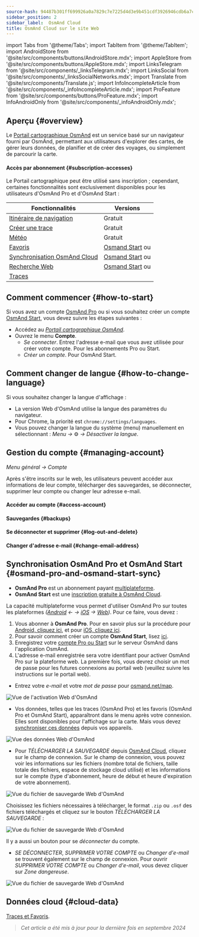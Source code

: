 ```yaml
---
source-hash: 94487b301ff699926a0a7829c7e7225d4d3e9b451cdf3926946cdb6a7c41b2da
sidebar_position: 2
sidebar_label:  OsmAnd Cloud
title: OsmAnd Cloud sur le site Web
---
```


import Tabs from '@theme/Tabs';
import TabItem from '@theme/TabItem';
import AndroidStore from '@site/src/components/buttons/AndroidStore.mdx';
import AppleStore from '@site/src/components/buttons/AppleStore.mdx';
import LinksTelegram from '@site/src/components/_linksTelegram.mdx';
import LinksSocial from '@site/src/components/_linksSocialNetworks.mdx';
import Translate from '@site/src/components/Translate.js';
import InfoIncompleteArticle from '@site/src/components/_infoIncompleteArticle.mdx';
import ProFeature from '@site/src/components/buttons/ProFeature.mdx';
import InfoAndroidOnly from '@site/src/components/_infoAndroidOnly.mdx';

<InfoIncompleteArticle/>

## Aperçu {#overview}

Le [Portail cartographique OsmAnd](https://osmand.net/map) est un service basé sur un navigateur fourni par OsmAnd, permettant aux utilisateurs d'explorer des cartes, de gérer leurs données, de planifier et de créer des voyages, ou simplement de parcourir la carte.

#### Accès par abonnement {#subscription-accesses}

Le Portail cartographique peut être utilisé sans inscription ; cependant, certaines fonctionnalités sont exclusivement disponibles pour les utilisateurs d'OsmAnd Pro et d'OsmAnd Start :

| Fonctionnalités | Versions |
|--- |--- |
| [Itinéraire de navigation](./planner.md) | Gratuit |
| [Créer une trace](./planner.md) | Gratuit |
| [Météo](./web-map.md) | Gratuit |
| [Favoris](./web-map.md) | [Osmand Start](https://osmand.net/blog/start) ou <ProFeature/> |
| [Synchronisation OsmAnd Cloud](./web-cloud.md) | [Osmand Start](https://osmand.net/blog/start) ou <ProFeature/> |
| [Recherche Web](./web-search.md)|[Osmand Start](https://osmand.net/blog/start) ou <ProFeature/>|
| [Traces](./web-map.md) | <ProFeature/> |


## Comment commencer {#how-to-start}

Si vous avez un compte [OsmAnd Pro](../personal/osmand-cloud.md#login) ou si vous souhaitez créer un compte [OsmAnd Start](../personal/osmand-cloud.md#osmand-start), vous devez suivre les étapes suivantes :

- Accédez au [*Portail cartographique OsmAnd*](https://osmand.net/map).
- Ouvrez le menu **Compte**.
  - *Se connecter*. Entrez l'adresse e-mail que vous avez utilisée pour créer votre compte. Pour les abonnements Pro ou Start.
  - *Créer un compte*. Pour OsmAnd Start.


## Comment changer de langue {#how-to-change-language}

Si vous souhaitez changer la langue d'affichage :

- La version Web d'OsmAnd utilise la langue des paramètres du navigateur.
- Pour Chrome, la priorité est `chrome://settings/languages`.
- Vous pouvez changer la langue du système (menu) manuellement en sélectionnant :
    *Menu →* ⚙ *→ Désactiver la langue*.


## Gestion du compte {#managing-account}

*Menu général → Compte*

Après s'être inscrits sur le web, les utilisateurs peuvent accéder aux informations de leur compte, télécharger des sauvegardes, se déconnecter, supprimer leur compte ou changer leur adresse e-mail.

#### Accéder au compte {#access-account}

#### Sauvegardes {#backups}

#### Se déconnecter et supprimer {#log-out-and-delete}

#### Changer d'adresse e-mail {#change-email-address}


## Synchronisation OsmAnd Pro et OsmAnd Start {#osmand-pro-and-osmand-start-sync}

- **OsmAnd Pro** est un abonnement payant [multiplateforme](../troubleshooting/setup.md#cross-platform).
- **OsmAnd Start** est une [inscription gratuite à OsmAnd Cloud](https://osmand.net/blog/start).

La capacité multiplateforme vous permet d'utiliser OsmAnd Pro sur toutes les plateformes *([Android](../purchases/android.md) ← → [iOS](../purchases/ios.md) → [Web](https://www.osmand.net/map))*. Pour ce faire, vous devez :

1. Vous abonner à **OsmAnd Pro**. Pour en savoir plus sur la procédure pour [Android, cliquez ici](../purchases/android.md#how-to-buy), et pour [iOS, cliquez ici](../purchases/ios.md#how-to-buy).
2. Pour savoir comment créer un compte **OsmAnd Start**, lisez [ici](https://osmand.net/blog/start#how-to-create-an-account).
3. Enregistrez votre [compte Pro ou Start](../troubleshooting/setup.md#cross-platform) sur le serveur OsmAnd dans l'application OsmAnd.
4. L'adresse e-mail enregistrée sera votre identifiant pour activer OsmAnd Pro sur la plateforme web. La première fois, vous devrez choisir un mot de passe pour les futures connexions au portail web (veuillez suivre les instructions sur le portail web).

- Entrez votre *e-mail* et votre *mot de passe* pour [osmand.net/map](https://osmand.net/map/).

![Vue de l'activation Web d'OsmAnd](@site/static/img/web/web_pro_activation.png)

- Vos données, telles que les traces (OsmAnd Pro) et les favoris (OsmAnd Pro et OsmAnd Start), apparaîtront dans le menu après votre connexion. Elles sont disponibles pour l'affichage sur la carte. Mais vous devez [synchroniser ces données](https://osmand.net/docs/user/personal/osmand-cloud#last-sync) depuis vos appareils.

![Vue des données Web d'OsmAnd](@site/static/img/web/web_data.png)

- Pour *TÉLÉCHARGER LA SAUVEGARDE* depuis [OsmAnd Cloud](https://osmand.net/docs/user/personal/osmand-cloud), cliquez sur le champ de connexion. Sur le champ de connexion, vous pouvez voir les informations sur les fichiers (nombre total de fichiers, taille totale des fichiers, espace de stockage cloud utilisé) et les informations sur le compte (type d'abonnement, heure de début et heure d'expiration de votre abonnement).

![Vue du fichier de sauvegarde Web d'OsmAnd](@site/static/img/web/web_backup_file.png)

Choisissez les fichiers nécessaires à télécharger, le format `.zip` ou `.osf` des fichiers téléchargés et cliquez sur le bouton *TÉLÉCHARGER LA SAUVEGARDE* :

![Vue du fichier de sauvegarde Web d'OsmAnd](@site/static/img/web/web_backup_file_1.png)

Il y a aussi un bouton pour se *déconnecter* du compte.

- *SE DÉCONNECTER*, *SUPPRIMER VOTRE COMPTE* ou *Changer d'e-mail* se trouvent également sur le champ de connexion. Pour ouvrir *SUPPRIMER VOTRE COMPTE* ou *Changer d'e-mail*, vous devez cliquer sur *Zone dangereuse*.

![Vue du fichier de sauvegarde Web d'OsmAnd](@site/static/img/web/web_backup_file_2.png)


## Données cloud {#cloud-data}

[Traces et Favoris](web-map.md#tracks).
<!--
## Map style {#map-style}

In this section of the menu, you can change the map style. You can read more about how to do this in the article [Vector Maps (Map Styles)](../map/vector-maps.md) for the OsmAnd app. The settings in the web version are no different.
**Some examples:**

- Nautical map style

![OsmAnd Web Map Style](@site/static/img/web/web_map_style_nautical.png)

- Topo map style

![OsmAnd Web Favorites add](@site/static/img/web/web_map_style_topo.png)
-->



> *Cet article a été mis à jour pour la dernière fois en septembre 2024*